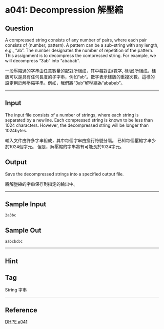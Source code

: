 # a041: Decompression 解壓縮

## Question
A compressed string consists of any number of pairs, where each pair consists of (number, pattern). A pattern can be a sub-string with any length, e.g., “ab”. The number designates the number of repetition of the pattern. This assignment is to decompress the compressed string. For example, we will decompress “3ab” into “ababab”.

一段壓縮過的字串由任意數量的配對所組成，其中每對由(數字, 樣版)所組成。樣版可以是具有任何長度的子字串，例如“ab”。數字表示樣版的重複次數。這樣的設定用於解壓縮字串。例如，我們將“3ab”解壓縮為“ababab”。

---

## Input
The input file consists of a number of strings, where each string is separated by a newline. Each compressed string is known to be less than 1024 characters. However, the decompressed string will be longer than 1024bytes.

輸入文件由許多字串組成，其中每個字串由換行符號分隔。 已知每個壓縮字串少於1024個字元。 但是，解壓縮的字串將有可能長於1024字元。

## Output
Save the decompressed strings into a specified output file.

將解壓縮的字串保存到指定的輸出中。

---

## Sample Input
```
2a3bc
```

## Sample Out
```
aabcbcbc
```

---

## Hint

## Tag
String 字串

---
## Reference
[DHPE a041](http://134.208.12.72/ShowProblem?problemid=a041)